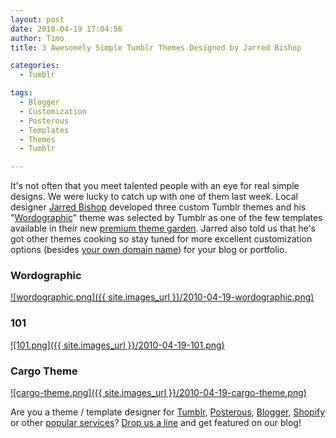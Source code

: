 ```yaml
---
layout: post
date: 2010-04-19 17:04:56
author: Timo
title: 3 Awesomely Simple Tumblr Themes Designed by Jarred Bishop

categories:
  - Tumblr

tags:
  - Blogger
  - Customization
  - Posterous
  - Templates
  - Themes
  - Tumblr

---
```


It's not often that you meet talented people with an eye for real simple designs. We were lucky to catch up with one of them last week. Local designer [Jarred Bishop](http://jarredbishop.info) developed three custom Tumblr themes and his "[Wordographic](http://www.tumblr.com/theme/8948)" theme was selected by Tumblr as one of the few templates available in their new [premium theme garden](http://www.tumblr.com/themes/premium). Jarred also told us that he's got other themes cooking so stay tuned for more excellent customization options (besides [your own domain name](https://iwantmyname.com)) for your blog or portfolio.



### Wordographic

[![wordographic.png]({{ site.images_url }}/2010-04-19-wordographic.png)](http://www.tumblr.com/theme/8948)



### 101

[![101.png]({{ site.images_url }}/2010-04-19-101.png)](http://www.tumblr.com/theme/483)



### Cargo Theme

[![cargo-theme.png]({{ site.images_url }}/2010-04-19-cargo-theme.png)](http://www.tumblr.com/theme/2463)

Are you a theme / template designer for [Tumblr](https://iwantmyname.com/features/applications/custom-domain-apps/blogs/tumblr-tumblelog-easy-blog-with-own-url), [Posterous](https://iwantmyname.com/features/applications/custom-domain-apps/blogs/posterous-blog-photos-mp3-video-by-email), [Blogger](https://iwantmyname.com/features/applications/custom-domain-apps/blogs/blogger-blogspot-free-blog-with-own-url), [Shopify](https://iwantmyname.com/features/applications/custom-domain-apps/e-commerce/shopify-hosted-online-store-platform-and-shop-software) or other [popular services](https://iwantmyname.com/services)? [Drop us a line](https://iwantmyname.com/support) and get featured on our blog!

